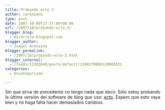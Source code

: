 ```yaml
---
title: Probando ecto 3
author: iarenzana
type: post
date: 2007-10-09T17:37:00+00:00
url: /2007/10/probando-ecto-3/
blogger_blog:
  - micarreta.blogspot.com
blogger_author:
  - Ismael Arenzana
blogger_permalink:
  - /2007/10/probando-ecto-3.html
blogger_internal:
  - /feeds/11302648/posts/default/1308270806519083831
categories:
  - Uncategorized

---
```

<p style="text-align: justify;">
  <p style="text-align: justify;">
    Sin que sirva de precedente no tengo nada que decir. Sólo estoy probando la última versión del software de blog que uso: <a href="http://infinite-sushi.com/software/ecto/">ecto</a>. Espero que esto vaya bien y no haga falta hacer demasiados cambios.
  </p>